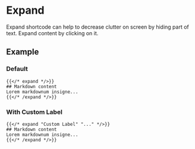 # Expand

Expand shortcode can help to decrease clutter on screen by hiding part of text. Expand content by clicking on it.

## Example
### Default

```tpl
{{</* expand */>}}
## Markdown content
Lorem markdownum insigne...
{{</* /expand */>}}
```



### With Custom Label

```tpl
{{</* expand "Custom Label" "..." */>}}
## Markdown content
Lorem markdownum insigne...
{{</* /expand */>}}
```